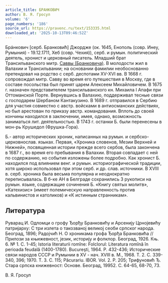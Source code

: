 ```yaml
---
article_title: БРАНКОВИЧ
author: В. Я. Гросул
volume: '6'
page_numbers: '186'
source_url: https://pravenc.ru/text/153335.html
downloaded_at: '2025-10-13T09:46:52Z'
---
```


Брáнкович [серб. Бранковић] Джордже (ок. 1645, Енополь (совр. Инеу, Румыния) - 19.12.1711, Хеб (совр. Чехия)), серб. и румын. политический деятель, хронист и церковный писатель. Младший брат Трансильванского митр. [Саввы (Бранковича)](<https://pravenc.ru/text/Саввы (Бранковича).html>). В молодости жил в Валахии и Трансильвании; на основании фамилии необоснованно претендовал на родство с серб. деспотами XV-XVI вв. В 1668 г. сопровождал митр. Савву во время его путешествия в Москву, где в составе посольства был принят царем Алексеем Михайловичем. В 1675 г. назначен представителем трансильванского кн. Михаила I Апафи при Оттоманской Порте. Вернувшись в Валахию, поддерживал тесные связи с господарем Шербаном Кантакузино. В 1689 г. отправился в Сербию для участия совместно с австр. войсками в антиосманских действиях, но был арестован по приказу австр. командования. Вплоть до своей кончины находился в заключении, имея, однако, возможность заниматься лит. деятельностью. В 1743 г. останки Б. были перенесены в мон-рь Крушедол (Фрушка-Гора).

Б.- автор исторических хроник, написанных на румын. и сербско-церковнослав. языках. Первая, «Хроника словенов, Мезии Верхней и Нижней», посвященная истории прежде всего сербов, была закончена в 1687 г., во время его пребывания в Валахии. Вторая совпадает с ней по содержанию, но события изложены более подробно. Как хронист Б. находился под влиянием венг. и румын. историографической традиции, хотя широко использовал при этом серб. и др. слав. источники. В XVIII в. серб. хроника была весьма популярна и неоднократно переписывалась. В б-ке АН в Белграде сохранились 3 рукописи на румын. языке, содержащие сочинения Б. «Книгу святых молитв», «Катехизис» (имеет полемическую направленность против кальвинистов и католиков) и «К истинным странникам».

## Литература

Руварац И. Одломци о грофу Ђорђу Бранковићу и Арсениjу Црноjевићу патриjарху: С три излета о такозваноj великоj сеоби српског народа. Београд, 1896; Радоjчић Н. О хроникама грофа Ђорђа Бранковића // Прилози за књижевност, jезик, историjу и фолклор. Београд, 1926. Књ. 6. № 1. С. 1-45; Istoria literaturii romîne: Folclorul: Literatura romînă în perioada feudală (1400-1780). Bucureşti, 1964. P. 432-436; Исторические связи народов СССР и Румынии в XV - нач. XVIII в. М., 1968. Т. 2. С. 339-340, 396; 1970. Т. 3. С. 115; Păcurariu. IBOR. Vol. 2. P. 205; Трифуновић Ђ. Стара српска книжевност: Основе. Београд, 19952. С. 64-65, 68-70, 73.

В. Я. Гросул
